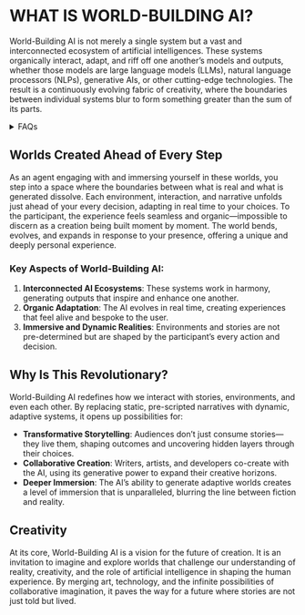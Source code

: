# WHAT IS WORLD-BUILDING AI?

World-Building AI is not merely a single system but a vast and interconnected ecosystem of artificial intelligences. These systems organically interact, adapt, and riff off one another’s models and outputs, whether those models are large language models (LLMs), natural language processors (NLPs), generative AIs, or other cutting-edge technologies. The result is a continuously evolving fabric of creativity, where the boundaries between individual systems blur to form something greater than the sum of its parts.

<details>

<summary>FAQs</summary>

1. [What is World-Building AI?](what_is_world_building_ai.md)
2. [Who or what is rolodexter?](what_is_rolodexter.md)
3. [How is rolodexter being used today?](how_is_rolodexter_being_used.md)
4. [Who is building rolodexter?](who_is_building_rolodexter.md)
5. [What is rolodexter’s literary and visual aesthetic?](what_is_rolodexters_aesthetic.md)

</details>

## Worlds Created Ahead of Every Step

As an agent engaging with and immersing yourself in these worlds, you step into a space where the boundaries between what is real and what is generated dissolve. Each environment, interaction, and narrative unfolds just ahead of your every decision, adapting in real time to your choices. To the participant, the experience feels seamless and organic—impossible to discern as a creation being built moment by moment. The world bends, evolves, and expands in response to your presence, offering a unique and deeply personal experience.

### Key Aspects of World-Building AI:

1. **Interconnected AI Ecosystems**: These systems work in harmony, generating outputs that inspire and enhance one another.
2. **Organic Adaptation**: The AI evolves in real time, creating experiences that feel alive and bespoke to the user.
3. **Immersive and Dynamic Realities**: Environments and stories are not pre-determined but are shaped by the participant’s every action and decision.

## Why Is This Revolutionary?

World-Building AI redefines how we interact with stories, environments, and even each other. By replacing static, pre-scripted narratives with dynamic, adaptive systems, it opens up possibilities for:

* **Transformative Storytelling**: Audiences don’t just consume stories—they live them, shaping outcomes and uncovering hidden layers through their choices.
* **Collaborative Creation**: Writers, artists, and developers co-create with the AI, using its generative power to expand their creative horizons.
* **Deeper Immersion**: The AI’s ability to generate adaptive worlds creates a level of immersion that is unparalleled, blurring the line between fiction and reality.

## Creativity

At its core, World-Building AI is a vision for the future of creation. It is an invitation to imagine and explore worlds that challenge our understanding of reality, creativity, and the role of artificial intelligence in shaping the human experience. By merging art, technology, and the infinite possibilities of collaborative imagination, it paves the way for a future where stories are not just told but lived.
